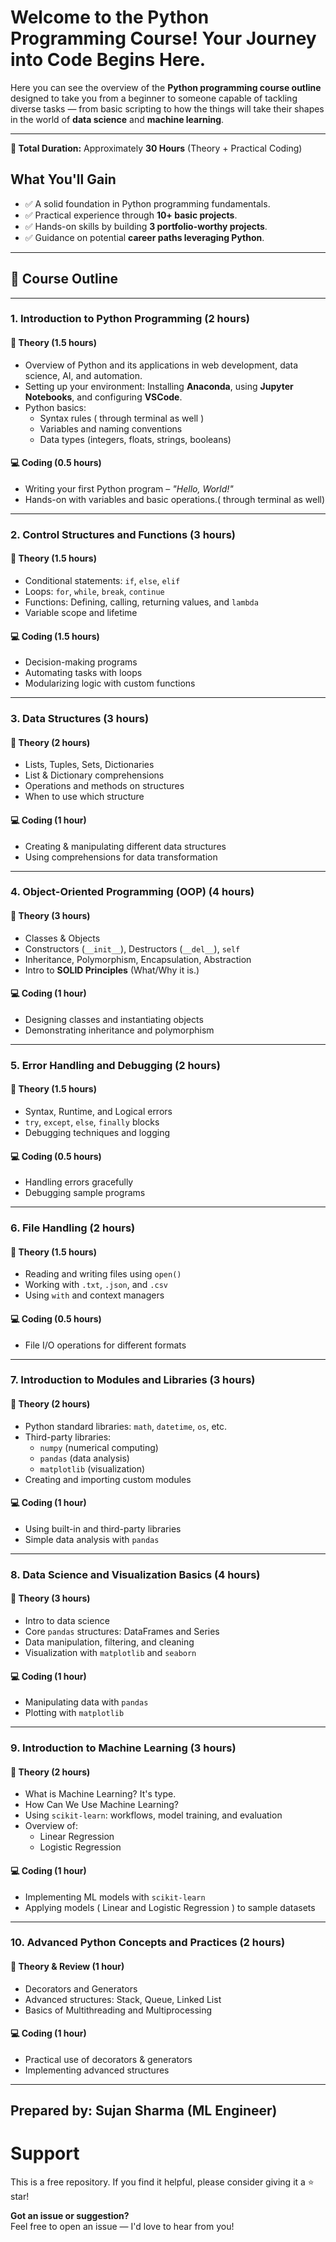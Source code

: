 # Welcome to the Python Programming Course! Your Journey into Code Begins Here.

Here you can see the overview of the **Python programming course outline** designed to take you from a beginner to someone capable of tackling diverse tasks — from basic scripting to how the things will take their shapes in the world of **data science** and **machine learning**.

---

**📅 Total Duration:** Approximately **30 Hours** (Theory + Practical Coding)

## What You'll Gain

- ✅ A solid foundation in Python programming fundamentals.
- ✅ Practical experience through **10+ basic projects**.
- ✅ Hands-on skills by building **3 portfolio-worthy projects**.
- ✅ Guidance on potential **career paths leveraging Python**.

---

## 📘 Course Outline

---

### **1. Introduction to Python Programming (2 hours)**

#### 🧠 Theory (1.5 hours)

- Overview of Python and its applications in web development, data science, AI, and automation.
- Setting up your environment: Installing **Anaconda**, using **Jupyter Notebooks**, and configuring **VSCode**.
- Python basics:
  - Syntax rules ( through terminal as well )
  - Variables and naming conventions
  - Data types (integers, floats, strings, booleans)

#### 💻 Coding (0.5 hours)

- Writing your first Python program – _"Hello, World!"_
- Hands-on with variables and basic operations.( through terminal as well)

---

### **2. Control Structures and Functions (3 hours)**

#### 🧠 Theory (1.5 hours)

- Conditional statements: `if`, `else`, `elif`
- Loops: `for`, `while`, `break`, `continue`
- Functions: Defining, calling, returning values, and `lambda`
- Variable scope and lifetime

#### 💻 Coding (1.5 hours)

- Decision-making programs
- Automating tasks with loops
- Modularizing logic with custom functions

---

### **3. Data Structures (3 hours)**

#### 🧠 Theory (2 hours)

- Lists, Tuples, Sets, Dictionaries
- List & Dictionary comprehensions
- Operations and methods on structures
- When to use which structure

#### 💻 Coding (1 hour)

- Creating & manipulating different data structures
- Using comprehensions for data transformation

---

### **4. Object-Oriented Programming (OOP) (4 hours)**

#### 🧠 Theory (3 hours)

- Classes & Objects
- Constructors (`__init__`), Destructors (`__del__`), `self`
- Inheritance, Polymorphism, Encapsulation, Abstraction
- Intro to **SOLID Principles** (What/Why it is.)

#### 💻 Coding (1 hour)

- Designing classes and instantiating objects
- Demonstrating inheritance and polymorphism

---

### **5. Error Handling and Debugging (2 hours)**

#### 🧠 Theory (1.5 hours)

- Syntax, Runtime, and Logical errors
- `try`, `except`, `else`, `finally` blocks
- Debugging techniques and logging

#### 💻 Coding (0.5 hours)

- Handling errors gracefully
- Debugging sample programs

---

### **6. File Handling (2 hours)**

#### 🧠 Theory (1.5 hours)

- Reading and writing files using `open()`
- Working with `.txt`, `.json`, and `.csv`
- Using `with` and context managers

#### 💻 Coding (0.5 hours)

- File I/O operations for different formats

---

### **7. Introduction to Modules and Libraries (3 hours)**

#### 🧠 Theory (2 hours)

- Python standard libraries: `math`, `datetime`, `os`, etc.
- Third-party libraries:
  - `numpy` (numerical computing)
  - `pandas` (data analysis)
  - `matplotlib` (visualization)
- Creating and importing custom modules

#### 💻 Coding (1 hour)

- Using built-in and third-party libraries
- Simple data analysis with `pandas`

---

### **8. Data Science and Visualization Basics (4 hours)**

#### 🧠 Theory (3 hours)

- Intro to data science
- Core `pandas` structures: DataFrames and Series
- Data manipulation, filtering, and cleaning
- Visualization with `matplotlib` and `seaborn`

#### 💻 Coding (1 hour)

- Manipulating data with `pandas`
- Plotting with `matplotlib`

---

### **9. Introduction to Machine Learning (3 hours)**

#### 🧠 Theory (2 hours)

- What is Machine Learning? It's type.
- How Can We Use Machine Learning?
- Using `scikit-learn`: workflows, model training, and evaluation
- Overview of:
  - Linear Regression
  - Logistic Regression

#### 💻 Coding (1 hour)

- Implementing ML models with `scikit-learn`
- Applying models ( Linear and Logistic Regression ) to sample datasets

---

### **10. Advanced Python Concepts and Practices (2 hours)**

#### 🧠 Theory & Review (1 hour)

- Decorators and Generators
- Advanced structures: Stack, Queue, Linked List
- Basics of Multithreading and Multiprocessing

#### 💻 Coding (1 hour)

- Practical use of decorators & generators
- Implementing advanced structures

---

## Prepared by: **Sujan Sharma (ML Engineer)**

# Support

This is a free repository. If you find it helpful, please consider giving it a ⭐ star!

**Got an issue or suggestion?**  
Feel free to open an issue — I'd love to hear from you!
